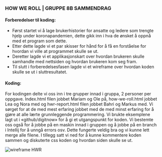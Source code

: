 ### HOW WE ROLL | GRUPPE 8B SAMMENDRAG
#### Forberedelser til koding:
* Først startet vi å lage brukerhistorier for ansatte og ledere som trengte hjelp under koronapandemien, dette gikk inn i hva de ønsket å oppnå med et program som dette.
* Etter dette lagde vi et par skisser for hånd for å få en forståelse for hvordan vi ville at programmet skulle se ut.
* Deretter lagde vi et applikasjonskart over hvordan brukeren skulle samhandle med nettsiden og hvordan brukeren kom seg fram.
* Til slutt i forberedelsesfasen lagde vi et wireframe over hvordan koden skulle se ut i sluttresultatet.

#### Koding:
For kodingen delte vi oss inn i tre grupper innad i gruppa, 2 personer per oppgave. Index.html filen jobbet Mariam og Ole på, how-we-roll.html jobbet Lea og Nora med og hwr-report.html filen jobbet Bahri og Markus med. Vi sørget for at de med mest erfaring jobbet med de med minst erfaring for å gjøre at alle lærte grunnleggende programmering. 
Vi brukte eksemplene lagt ut i «github/digitnow» for å gi et utgangspunkt for koden. Vi bestemte oss også for å jobbe på en maskin innad i gruppen og å jobbe på en branch i Intellij for å unngå errors osv. Dette fungerte veldig bra og vi kunne lett merge alle filene. I tillegg satt vi ned for å kunne kommentere koden sammen og diskuterte css koden og hvordan siden skulle se ut.


![wireframe HWR](https://user-images.githubusercontent.com/89381896/135475487-a33be037-ebf8-4163-9690-9f2c43e0ab41.jpeg)

